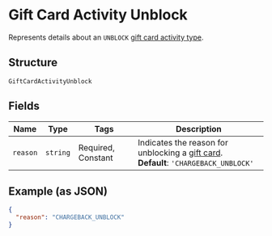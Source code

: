 <!-- Optimized: 2025-10-06 -->
<!-- RPM: 1.6.2.1.1.6.2.1_gift-card-activity-unblock_20251006 -->
<!-- Session: E2E RPM DNA Application -->
<!-- AOM: RND (Reggie & Dro) -->
<!-- COI: TECHNOLOGY -->
<!-- RPM: HIGH -->
<!-- ACTION: BUILD -->

# Gift Card Activity Unblock

Represents details about an `UNBLOCK` [gift card activity type](../../doc/models/gift-card-activity-type.md).

## Structure

`GiftCardActivityUnblock`

## Fields

| Name | Type | Tags | Description |
|  --- | --- | --- | --- |
| `reason` | `string` | Required, Constant | Indicates the reason for unblocking a [gift card](../../doc/models/gift-card.md).<br>**Default**: `'CHARGEBACK_UNBLOCK'` |

## Example (as JSON)

```json
{
  "reason": "CHARGEBACK_UNBLOCK"
}
```
